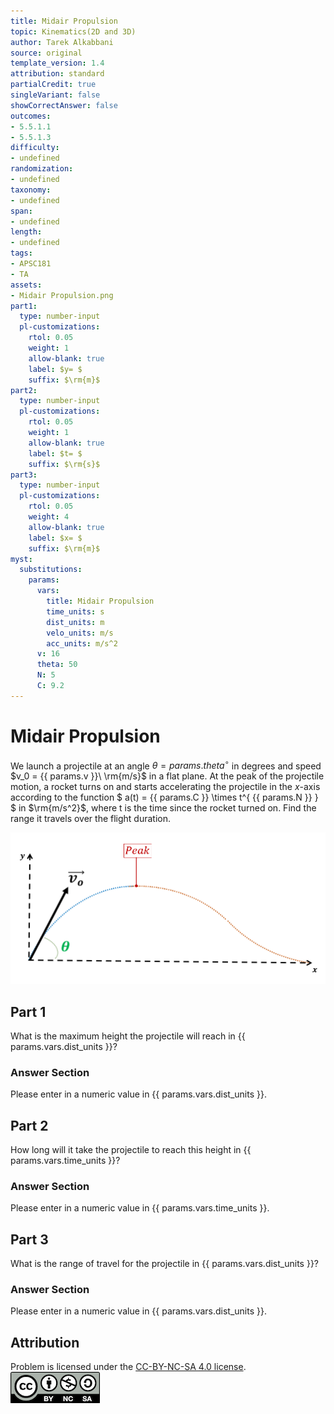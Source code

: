 ```yaml
---
title: Midair Propulsion
topic: Kinematics(2D and 3D)
author: Tarek Alkabbani
source: original
template_version: 1.4
attribution: standard
partialCredit: true
singleVariant: false
showCorrectAnswer: false
outcomes:
- 5.5.1.1
- 5.5.1.3
difficulty:
- undefined
randomization:
- undefined
taxonomy:
- undefined
span:
- undefined
length:
- undefined
tags:
- APSC181
- TA
assets:
- Midair Propulsion.png
part1:
  type: number-input
  pl-customizations:
    rtol: 0.05
    weight: 1
    allow-blank: true
    label: $y= $
    suffix: $\rm{m}$
part2:
  type: number-input
  pl-customizations:
    rtol: 0.05
    weight: 1
    allow-blank: true
    label: $t= $
    suffix: $\rm{s}$
part3:
  type: number-input
  pl-customizations:
    rtol: 0.05
    weight: 4
    allow-blank: true
    label: $x= $
    suffix: $\rm{m}$
myst:
  substitutions:
    params:
      vars:
        title: Midair Propulsion
        time_units: s
        dist_units: m
        velo_units: m/s
        acc_units: m/s^2
      v: 16
      theta: 50
      N: 5
      C: 9.2
---
```

# Midair Propulsion
We launch a projectile at an angle $\theta = {{ params.theta }}^{\circ}$ in degrees and speed $v_0 = {{ params.v }}\ \rm{m/s}$ in a flat plane. At the peak of the projectile motion, a rocket turns on and starts accelerating the projectile in the $x$-axis according to the function $ a(t) = {{ params.C }} \times t^{ {{ params.N }} } $ in $\rm{m/s^2}$, where t is the time since the rocket turned on. Find the range it travels over the flight duration.

<img src="Midair Propulsion.png" width=800>

## Part 1

What is the maximum height the projectile will reach in {{ params.vars.dist_units }}?

### Answer Section

Please enter in a numeric value in {{ params.vars.dist_units }}.

## Part 2

How long will it take the projectile to reach this height in {{ params.vars.time_units }}?

### Answer Section

Please enter in a numeric value in {{ params.vars.time_units }}.

## Part 3

What is the range of travel for the projectile in {{ params.vars.dist_units }}?

### Answer Section

Please enter in a numeric value in {{ params.vars.dist_units }}.

## Attribution

Problem is licensed under the [CC-BY-NC-SA 4.0 license](https://creativecommons.org/licenses/by-nc-sa/4.0/).<br> ![The Creative Commons 4.0 license requiring attribution-BY, non-commercial-NC, and share-alike-SA license.](https://raw.githubusercontent.com/firasm/bits/master/by-nc-sa.png)